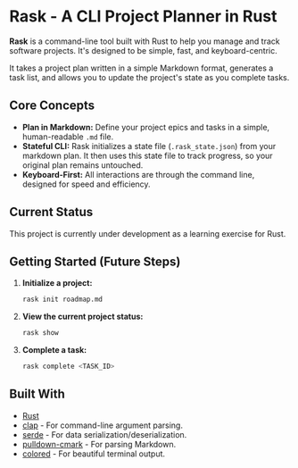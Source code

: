 # Rask - A CLI Project Planner in Rust

**Rask** is a command-line tool built with Rust to help you manage and track software projects. It's designed to be simple, fast, and keyboard-centric.

It takes a project plan written in a simple Markdown format, generates a task list, and allows you to update the project's state as you complete tasks.

## Core Concepts

- **Plan in Markdown:** Define your project epics and tasks in a simple, human-readable `.md` file.
- **Stateful CLI:** Rask initializes a state file (`.rask_state.json`) from your markdown plan. It then uses this state file to track progress, so your original plan remains untouched.
- **Keyboard-First:** All interactions are through the command line, designed for speed and efficiency.

## Current Status

This project is currently under development as a learning exercise for Rust.

## Getting Started (Future Steps)

1.  **Initialize a project:**
    ```bash
    rask init roadmap.md
    ```

2.  **View the current project status:**
    ```bash
    rask show
    ```

3.  **Complete a task:**
    ```bash
    rask complete <TASK_ID>
    ```

## Built With

- [Rust](https://www.rust-lang.org/)
- [clap](https://crates.io/crates/clap) - For command-line argument parsing.
- [serde](https://crates.io/crates/serde) - For data serialization/deserialization.
- [pulldown-cmark](https://crates.io/crates/pulldown-cmark) - For parsing Markdown.
- [colored](https://crates.io/crates/colored) - For beautiful terminal output.
